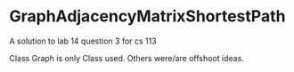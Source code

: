 # GraphAdjacencyMatrixShortestPath
A solution to lab 14 question 3 for cs 113

Class Graph is only Class used. Others were/are offshoot ideas.



